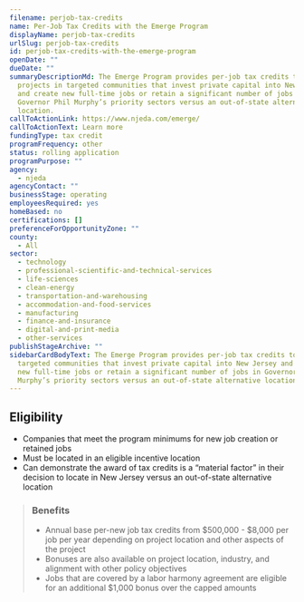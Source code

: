 ```yaml
---
filename: perjob-tax-credits
name: Per-Job Tax Credits with the Emerge Program
displayName: perjob-tax-credits
urlSlug: perjob-tax-credits
id: perjob-tax-credits-with-the-emerge-program
openDate: ""
dueDate: ""
summaryDescriptionMd: The Emerge Program provides per-job tax credits to
  projects in targeted communities that invest private capital into New Jersey
  and create new full-time jobs or retain a significant number of jobs in
  Governor Phil Murphy’s priority sectors versus an out-of-state alternative
  location.
callToActionLink: https://www.njeda.com/emerge/
callToActionText: Learn more
fundingType: tax credit
programFrequency: other
status: rolling application
programPurpose: ""
agency:
  - njeda
agencyContact: ""
businessStage: operating
employeesRequired: yes
homeBased: no
certifications: []
preferenceForOpportunityZone: ""
county:
  - All
sector:
  - technology
  - professional-scientific-and-technical-services
  - life-sciences
  - clean-energy
  - transportation-and-warehousing
  - accommodation-and-food-services
  - manufacturing
  - finance-and-insurance
  - digital-and-print-media
  - other-services
publishStageArchive: ""
sidebarCardBodyText: The Emerge Program provides per-job tax credits to projects in
  targeted communities that invest private capital into New Jersey and create
  new full-time jobs or retain a significant number of jobs in Governor Phil
  Murphy’s priority sectors versus an out-of-state alternative location.
---
```


## Eligibility

- Companies that meet the program minimums for new job creation or retained jobs
- Must be located in an eligible incentive location
- Can demonstrate the award of tax credits is a “material factor” in their decision to locate in New Jersey versus an out-of-state alternative location

> ### Benefits
>
> - Annual base per-new job tax credits from $500,000 - $8,000 per job per year depending on project location and other aspects of the project
> - Bonuses are also available on project location, industry, and alignment with other policy objectives
> - Jobs that are covered by a labor harmony agreement are eligible for an additional $1,000 bonus over the capped amounts
